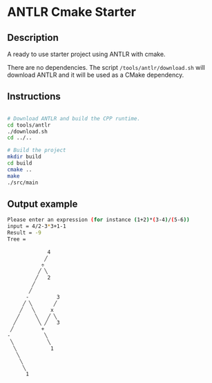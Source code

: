 # ANTLR Cmake Starter

## Description

A ready to use starter project using ANTLR with cmake.

There are no dependencies. The script `/tools/antlr/download.sh` will
download ANTLR and it will be used as a CMake dependency.

## Instructions

```bash

# Download ANTLR and build the CPP runtime.
cd tools/antlr
./download.sh
cd ../..

# Build the project
mkdir build
cd build
cmake ..
make
./src/main

```

## Output example

```bash
Please enter an expression (for instance (1+2)*(3-4)/(5-6))
input = 4/2-3*3+1-1
Result = -9
Tree = 
             
             4
            ╱
           ÷ 
          ╱ ╲
         ╱   2
        ╱    
       ╱        
      -         3
     ╱ ╲       ╱
    ╱   ╲     x 
   ╱     ╲   ╱ ╲
  ╱       ╲ ╱   3
 ╱         +    
-           ╲ 
 ╲           ╲
  ╲           1
   ╲          
    ╲ 
     ╲
      1
      
```
